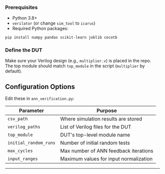 ### Prerequisites

* Python 3.8+
* `verilator` (or change `sim_tool` to `icarus`)
* Required Python packages:

```bash
pip install numpy pandas scikit-learn joblib cocotb
```

### Define the DUT

Make sure your Verilog design (e.g., `multiplier.v`) is placed in the repo. The top module should match `top_module` in the script (`multiplier` by default).


## Configuration Options

Edit these in `ann_verification.py`:

| Parameter             | Purpose                                |
| --------------------- | -------------------------------------- |
| `csv_path`            | Where simulation results are stored    |
| `verilog_paths`       | List of Verilog files for the DUT      |
| `top_module`          | DUT's top-level module name            |
| `initial_random_runs` | Number of initial random tests         |
| `max_cycles`          | Max number of ANN feedback iterations  |
| `input_ranges`        | Maximum values for input normalization |

---